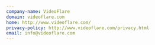 ```yaml
---
company-name: VideoFlare
domain: videoflare.com
home: http://www.videoflare.com/
privacy-policy: http://www.videoflare.com/privacy.html
email: info@videoflare.com
---
```




